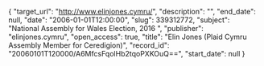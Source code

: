 {
  "target_url": "http://www.elinjones.cymru/", 
  "description": "", 
  "end_date": null, 
  "date": "2006-01-01T12:00:00", 
  "slug": 339312772, 
  "subject": "National Assembly for Wales Election, 2016 ", 
  "publisher": "elinjones.cymru", 
  "open_access": true, 
  "title": "Elin Jones (Plaid Cymru Assembly Member for Ceredigion)", 
  "record_id": "20060101T120000/A6MfcsFqolHb2tqoPXKOuQ==", 
  "start_date": null
}

